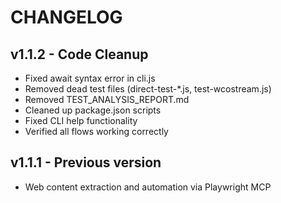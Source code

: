 # CHANGELOG

## v1.1.2 - Code Cleanup
- Fixed await syntax error in cli.js
- Removed dead test files (direct-test-*.js, test-wcostream.js)
- Removed TEST_ANALYSIS_REPORT.md
- Cleaned up package.json scripts
- Fixed CLI help functionality
- Verified all flows working correctly

## v1.1.1 - Previous version
- Web content extraction and automation via Playwright MCP
